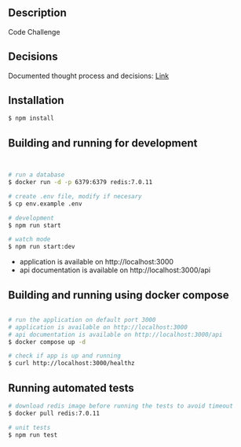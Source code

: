 ## Description
Code Challenge

## Decisions
Documented thought process and decisions: [Link](DECISIONS.md)

## Installation

```bash
$ npm install
```

## Building and running for development

```bash


# run a database 
$ docker run -d -p 6379:6379 redis:7.0.11

# create .env file, modify if necesary
$ cp env.example .env

# development
$ npm run start

# watch mode
$ npm run start:dev
```

- application is available on http://localhost:3000
- api documentation is available on http://localhost:3000/api

## Building and running using docker compose

```bash

# run the application on default port 3000
# application is available on http://localhost:3000
# api documentation is available on http://localhost:3000/api
$ docker compose up -d

# check if app is up and running
$ curl http://localhost:3000/healthz
```

## Running automated tests

```bash
# download redis image before running the tests to avoid timeout
$ docker pull redis:7.0.11

# unit tests
$ npm run test
```
